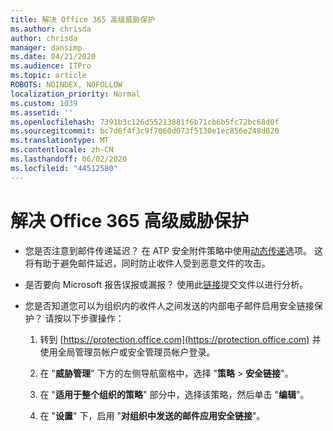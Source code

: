 ```yaml
---
title: 解决 Office 365 高级威胁保护
ms.author: chrisda
author: chrisda
manager: dansimp
ms.date: 04/21/2020
ms.audience: ITPro
ms.topic: article
ROBOTS: NOINDEX, NOFOLLOW
localization_priority: Normal
ms.custom: 1039
ms.assetid: ''
ms.openlocfilehash: 7391b3c126d55213881f6b71cb6b5fc72bc68d0f
ms.sourcegitcommit: bc7d6f4f3c9f7060d073f5130e1ec856e248d020
ms.translationtype: MT
ms.contentlocale: zh-CN
ms.lasthandoff: 06/02/2020
ms.locfileid: "44512580"
---
```

# <a name="troubleshooting-office-365-advanced-threat-protection"></a>解决 Office 365 高级威胁保护

- 您是否注意到邮件传递延迟？ 在 ATP 安全附件策略中使用[动态传递](https://docs.microsoft.com/microsoft-365/security/office-365-security/dynamic-delivery-and-previewing)选项。 这将有助于避免邮件延迟，同时防止收件人受到恶意文件的攻击。

- 是否要向 Microsoft 报告误报或漏报？ 使用此[链接](https://www.microsoft.com/wdsi/filesubmission/)提交文件以进行分析。

- 您是否知道您可以为组织内的收件人之间发送的内部电子邮件启用安全链接保护？ 请按以下步骤操作：

  1. 转到 [https://protection.office.com](https://protection.office.com) 并使用全局管理员帐户或安全管理员帐户登录。

  2. 在 "**威胁管理**" 下方的左侧导航窗格中，选择 "**策略** \> **安全链接**"。

  3. 在 "**适用于整个组织的策略**" 部分中，选择该策略，然后单击 "**编辑**"。

  4. 在 "**设置**" 下，启用 "**对组织中发送的邮件应用安全链接**"。
